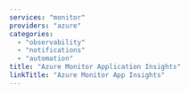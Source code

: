 ```yaml
---
services: "monitor"
providers: "azure"
categories:
  - "observability"
  - "notifications"
  - "automation"
title: "Azure Monitor Application Insights"
linkTitle: "Azure Monitor App Insights"
---
```

